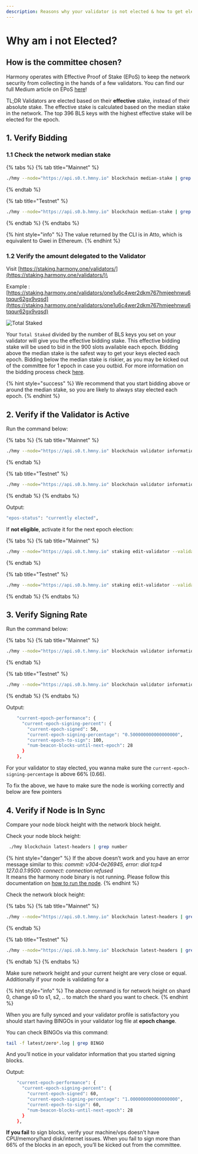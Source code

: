 ```yaml
---
description: Reasons why your validator is not elected & how to get elected.
---
```


# Why am i not Elected?

## How is the committee chosen?

Harmony operates with Effective Proof of Stake (EPoS) to keep the network security from collecting in the hands of a few validators. You can find our full Medium article on EPoS [here](https://harmony.one/epos)!

TL;DR Validators are elected based on their **effective** stake, instead of their absolute stake. The effective stake is calculated based on the median stake in the network. The top 396 BLS keys with the highest effective stake will be elected for the epoch.

## 1. Verify Bidding

### 1.1 Check the network median stake

{% tabs %}
{% tab title="Mainnet" %}
```bash
./hmy --node="https://api.s0.t.hmny.io" blockchain median-stake | grep median
```
{% endtab %}

{% tab title="Testnet" %}
```bash
./hmy --node="https://api.s0.b.hmny.io" blockchain median-stake | grep median
```
{% endtab %}
{% endtabs %}

{% hint style="info" %}
The value returned by the CLI is in Atto, which is equivalent to Gwei in Ethereum.
{% endhint %}

### 1.2 Verify the amount delegated to the Validator

Visit [https://staking.harmony.one/validators/](https://staking.harmony.one/validators/)\<youroneaccount>

Example : [https://staking.harmony.one/validators/one1u6c4wer2dkm767hmjeehnwu6tqqur62gx9vqsd](https://staking.harmony.one/validators/one1u6c4wer2dkm767hmjeehnwu6tqqur62gx9vqsd)

![Total Staked](../../../.gitbook/assets/total-staked.png)

Your `Total Staked` divided by the number of BLS keys you set on your validator will give you the effective bidding stake. This effective bidding stake will be used to bid in the 900 slots available each epoch. Bidding above the median stake is the safest way to get your keys elected each epoch. Bidding below the median stake is riskier, as you may be kicked out of the committee for 1 epoch in case you outbid. For more information on the bidding process check [here](../definitions/slots-bidding-and-election.md).

{% hint style="success" %}
We recommend that you start bidding above or around the median stake, so you are likely to always stay elected each epoch.
{% endhint %}

## **2. Verify if the** Validator is Active

Run the command below:

{% tabs %}
{% tab title="Mainnet" %}
```bash
./hmy --node="https://api.s0.t.hmny.io" blockchain validator information  one1u6c4wer2dkm767hmjeehnwu6tqqur62gx9vqsd | grep epos-status
```
{% endtab %}

{% tab title="Testnet" %}
```bash
./hmy --node="https://api.s0.b.hmny.io" blockchain validator information  one1u6c4wer2dkm767hmjeehnwu6tqqur62gx9vqsd | grep epos-status
```
{% endtab %}
{% endtabs %}

Output:

```bash
"epos-status": "currently elected",
```

If **not eligible**, activate it for the next epoch election:

{% tabs %}
{% tab title="Mainnet" %}
```bash
./hmy --node="https://api.s0.t.hmny.io" staking edit-validator --validator-addr one1u6c4wer2dkm767hmjeehnwu6tqqur62gx9vqsd --active true --passphrase
```
{% endtab %}

{% tab title="Testnet" %}
```bash
./hmy --node="https://api.s0.b.hmny.io" staking edit-validator --validator-addr one1u6c4wer2dkm767hmjeehnwu6tqqur62gx9vqsd --active true --passphrase
```
{% endtab %}
{% endtabs %}

## **3. Verify Signing Rate**

Run the command below:

{% tabs %}
{% tab title="Mainnet" %}
```bash
./hmy --node="https://api.s0.t.hmny.io" blockchain validator information one1u6c4wer2dkm767hmjeehnwu6tqqur62gx9vqsd
```
{% endtab %}

{% tab title="Testnet" %}
```bash
./hmy --node="https://api.s0.b.hmny.io" blockchain validator information one1u6c4wer2dkm767hmjeehnwu6tqqur62gx9vqsd
```
{% endtab %}
{% endtabs %}

Output:

```bash
    "current-epoch-performance": {
      "current-epoch-signing-percent": {
        "current-epoch-signed": 50,
        "current-epoch-signing-percentage": "0.500000000000000000",
        "current-epoch-to-sign": 100,
        "num-beacon-blocks-until-next-epoch": 28
      }
    },
```

For your validator to stay elected, you wanna make sure the `current-epoch-signing-percentage` is above 66% (0.66).

To fix the above, we have to make sure the node is working correctly and below are few pointers

## 4. Verify if Node is In Sync

Compare your node block height with the network block height.

Check your node block height:

```bash
 ./hmy blockchain latest-headers | grep number
```

{% hint style="danger" %}
If the above doesn’t work and you have an error message similar to this: _commit: v304-0e26945, error: dial tcp4 127.0.0.1:9500: connect: connection refused_\
It means the harmony node binary is not running. Please follow this documentation on [how to run the node](../node-setup/).
{% endhint %}

Check the network block height:

{% tabs %}
{% tab title="Mainnet" %}
```bash
./hmy --node="https://api.s0.t.hmny.io" blockchain latest-headers | grep number
```
{% endtab %}

{% tab title="Testnet" %}
```bash
./hmy --node="https://api.s0.b.hmny.io" blockchain latest-headers | grep number
```
{% endtab %}
{% endtabs %}

Make sure network height and your current height are very close or equal. Additionally if your node is validating for a

{% hint style="info" %}
The above command is for network height on shard 0, change s0 to s1, s2, .. to match the shard you want to check.
{% endhint %}

When you are fully synced and your validator profile is satisfactory you should start having BINGOs in your validator log file at **epoch change**.

You can check BINGOs via this command:

```bash
tail -f latest/zero*.log | grep BINGO
```

And you’ll notice in your validator information that you started signing blocks.

Output:

```bash
    "current-epoch-performance": {
      "current-epoch-signing-percent": {
        "current-epoch-signed": 60,
        "current-epoch-signing-percentage": "1.000000000000000000",
        "current-epoch-to-sign": 60,
        "num-beacon-blocks-until-next-epoch": 28
      }
    },
```

**If you fail** to sign blocks, verify your machine/vps doesn't have CPU/memory/hard disk/internet issues. When you fail to sign more than 66% of the blocks in an epoch, you’ll be kicked out from the committee.
